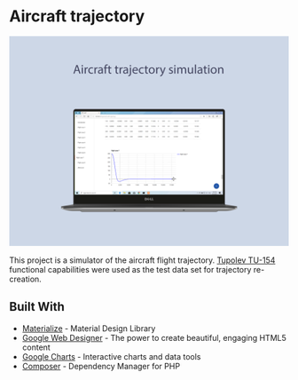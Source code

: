 # Aircraft trajectory 

![Aircraft trajectory](https://github.com/YRSLV/aircraft-trajectory/blob/master/img/Dell_Laptop_mockup.png)

This project is a simulator of the aircraft flight trajectory. [Tupolev TU-154](https://en.wikipedia.org/wiki/Tupolev_Tu-154) functional capabilities were used as the test data set for trajectory re-creation.

## Built With

* [Materialize](https://materializecss.com/about.html) - Material Design Library
* [Google Web Designer](https://www.google.com/webdesigner/) - The power to create beautiful, engaging HTML5 content
* [Google Charts](https://developers.google.com/chart/) - Interactive charts and data tools
* [Composer](https://getcomposer.org/) - Dependency Manager for PHP



